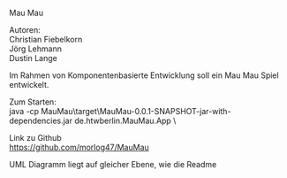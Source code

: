 Mau Mau

Autoren: \
Christian Fiebelkorn \
Jörg Lehmann \
Dustin Lange

Im Rahmen von Komponentenbasierte Entwicklung soll ein Mau Mau Spiel entwickelt.

Zum Starten:\
java -cp MauMau\target\MauMau-0.0.1-SNAPSHOT-jar-with-dependencies.jar de.htwberlin.MauMau.App \

Link zu Github\
https://github.com/morlog47/MauMau

UML Diagramm liegt auf gleicher Ebene, wie die Readme